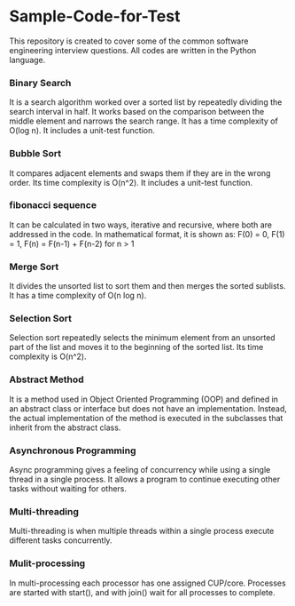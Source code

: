 # Sample-Code-for-Test

This repository is created to cover some of the common software engineering interview questions. All codes are written in the Python language.

### Binary Search
It is a search algorithm worked over a sorted list by repeatedly dividing the search interval in half. It works based on the comparison between the middle element and narrows the search range. It has a time complexity of O(log n). 
It includes a unit-test function.

### Bubble Sort
It compares adjacent elements and swaps them if they are in the wrong order. Its time complexity is O(n^2). It includes a unit-test function.

### fibonacci sequence
It can be calculated in two ways, iterative and recursive, where both are addressed in the code. In mathematical format, it is shown as:
F(0) = 0,
F(1) = 1,
F(n) = F(n-1) + F(n-2) for n > 1

### Merge Sort
It divides the unsorted list to sort them and then merges the sorted sublists. It has a time complexity of O(n log n).

### Selection Sort
Selection sort repeatedly selects the minimum element from an unsorted part of the list and moves it to the beginning of the sorted list. Its time complexity is O(n^2).

### Abstract Method
It is a method used in Object Oriented Programming (OOP) and defined in an abstract class or interface but does not have an implementation. Instead, the actual implementation of the method is executed in the subclasses that inherit from the abstract class.

### Asynchronous  Programming
Async programming gives a feeling of concurrency while using a single thread in a single process. It allows a program to continue executing other tasks without waiting for others.

### Multi-threading 
Multi-threading is when multiple threads within a single process execute different tasks concurrently. 

### Mulit-processing
In multi-processing each processor has one assigned CUP/core. Processes are started with start(), and with join() wait for all processes to complete.